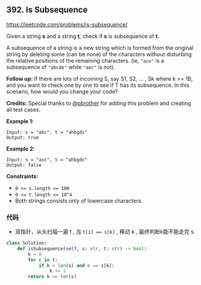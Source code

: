 ## 392. Is Subsequence

https://leetcode.com/problems/is-subsequence/

Given a string **s** and a string **t**, check if **s** is subsequence of **t**.

A subsequence of a string is a new string which is formed from the original string by deleting some (can be none) of the characters without disturbing the relative positions of the remaining characters. (ie, `"ace"` is a subsequence of `"abcde"` while `"aec"` is not).

**Follow up:**
If there are lots of incoming S, say S1, S2, ... , Sk where k >= 1B, and you want to check one by one to see if T has its subsequence. In this scenario, how would you change your code?

**Credits:**
Special thanks to [@pbrother](https://leetcode.com/pbrother/) for adding this problem and creating all test cases.

 

**Example 1:**

```
Input: s = "abc", t = "ahbgdc"
Output: true
```

**Example 2:**

```
Input: s = "axc", t = "ahbgdc"
Output: false
```

 

**Constraints:**

- `0 <= s.length <= 100`
- `0 <= t.length <= 10^4`
- Both strings consists only of lowercase characters.



### 代码

- 双指针，从头扫描一遍 t , 当 `t[i] == s[k]` , 移动 k , 最终判断k能不能走完 s. 

```python
class Solution:
    def isSubsequence(self, s: str, t: str) -> bool:
        k = 0
        for c in t:
            if k < len(s) and c == s[k]:
                k += 1
        return k == len(s)
```

